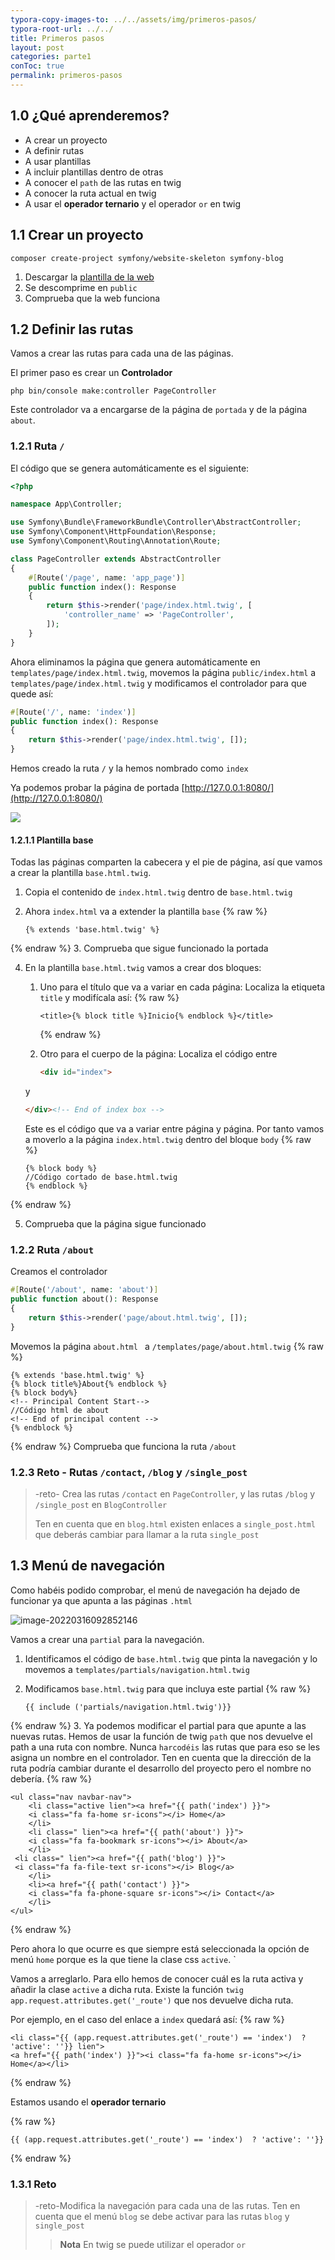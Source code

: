 ```yaml
---
typora-copy-images-to: ../../assets/img/primeros-pasos/
typora-root-url: ../../
title: Primeros pasos
layout: post
categories: parte1
conToc: true
permalink: primeros-pasos
---
```


## 1.0 ¿Qué aprenderemos?

* A crear un proyecto
* A definir rutas
* A usar plantillas
* A incluir plantillas dentro de otras
* A conocer el `path` de las rutas en twig
* A conocer la ruta actual en twig
* A usar el **operador ternario** y el operador `or` en twig

## 1.1 Crear un proyecto

```
composer create-project symfony/website-skeleton symfony-blog
```

1. Descargar la [plantilla de la web](/symfony-blog-teoria/assets/photo-master.zip)
2. Se descomprime en `public` 
3. Comprueba que la web funciona

## 1.2 Definir las rutas

Vamos a crear las rutas para cada una de las páginas.

El primer paso es crear un **Controlador**

```
php bin/console make:controller PageController
```

Este controlador va a encargarse de la página de `portada` y de la página `about`. 

### 1.2.1 Ruta `/`

El código que se genera automáticamente es el siguiente:

```php
<?php

namespace App\Controller;

use Symfony\Bundle\FrameworkBundle\Controller\AbstractController;
use Symfony\Component\HttpFoundation\Response;
use Symfony\Component\Routing\Annotation\Route;

class PageController extends AbstractController
{
    #[Route('/page', name: 'app_page')]
    public function index(): Response
    {
        return $this->render('page/index.html.twig', [
            'controller_name' => 'PageController',
        ]);
    }
}

```

Ahora eliminamos la página que genera automáticamente en `templates/page/index.html.twig`, movemos la página `public/index.html` a `templates/page/index.html.twig` y modificamos el controlador para que quede así:

```php
#[Route('/', name: 'index')]
public function index(): Response
{
	return $this->render('page/index.html.twig', []);
}
```

Hemos creado la ruta `/` y la hemos nombrado como `index`

Ya podemos probar la página de portada [http://127.0.0.1:8080/](http://127.0.0.1:8080/)

![](/symfony-blog-teoria/assets/img/primeros-pasos/image-20220316084436890.png)

#### 1.2.1.1 Plantilla base

Todas las páginas comparten la cabecera y el pie de página, así que vamos a crear la plantilla `base.html.twig`.

1. Copia el contenido de `index.html.twig` dentro de `base.html.twig`

2. Ahora `index.html` va a extender la plantilla `base`
{% raw %}
   ```twig
   {% extends 'base.html.twig' %}
   ```
{% endraw %}
3. Comprueba que sigue funcionado la portada

4. En la plantilla `base.html.twig` vamos a crear dos bloques:

   1. Uno para el título que va a variar en cada página:
      Localiza la etiqueta `title` y modifícala así:
   {% raw %}
      
      ```twig
      <title>{% block title %}Inicio{% endblock %}</title>
      ```
      {% endraw %}
   2. Otro para el cuerpo de la página:
   Localiza el código entre
   
      ```html
      <div id="index">
      ```
   y 
      ```html
      </div><!-- End of index box -->
      ```
   Este es el código que va a variar entre página y página. Por tanto vamos a moverlo a la página `index.html.twig` dentro del bloque `body`
{% raw %}
   
      ```twig
      {% block body %}
      //Código cortado de base.html.twig
      {% endblock %}
      ```
{% endraw %}

5. Comprueba que la página sigue funcionado

### 1.2.2 Ruta `/about` 

Creamos el controlador 

```php
#[Route('/about', name: 'about')]
public function about(): Response
{
    return $this->render('page/about.html.twig', []);
}
```

Movemos la página `about.html ` a `/templates/page/about.html.twig`
{% raw %}

```twig
{% extends 'base.html.twig' %}
{% block title%}About{% endblock %}
{% block body%}
<!-- Principal Content Start-->
//Código html de about
<!-- End of principal content -->
{% endblock %}
```

{% endraw %}
Comprueba que funciona la ruta `/about`

### 1.2.3 Reto - Rutas `/contact`, `/blog` y `/single_post`

> -reto- Crea las rutas `/contact` en `PageController`, y las rutas  `/blog` y `/single_post` en `BlogController`
>
> Ten en cuenta que en `blog.html` existen enlaces a `single_post.html` que deberás cambiar para llamar a la ruta `single_post`

## 1.3 Menú de navegación

Como habéis podido comprobar, el menú de navegación ha dejado de funcionar ya que apunta a las páginas `.html`

![image-20220316092852146](/symfony-blog-teoria/assets/img/primeros-pasos/image-20220316092852146.png)

Vamos a crear una `partial` para la navegación. 

1. Identificamos el código de `base.html.twig` que pinta la navegación y lo movemos a `templates/partials/navigation.html.twig`

2. Modificamos `base.html.twig` para que incluya este partial
{% raw %}
   
   ```twig
   {{ include ('partials/navigation.html.twig')}}
   ```
{% endraw %}
3. Ya podemos modificar el partial para que apunte a las nuevas rutas. Hemos de usar la función de twig `path` que nos devuelve el path a una ruta con nombre. Nunca `harcodéis` las rutas que para eso se les asigna un nombre en el controlador. Ten en cuenta que la dirección de la ruta podría cambiar durante el desarrollo del proyecto pero el nombre no debería.
{% raw %}
   
   ```twig
   <ul class="nav navbar-nav">
       <li class="active lien"><a href="{{ path('index') }}">
       <i class="fa fa-home sr-icons"></i> Home</a>
       </li>
       <li class=" lien"><a href="{{ path('about') }}">
       <i class="fa fa-bookmark sr-icons"></i> About</a>
       </li>
    <li class=" lien"><a href="{{ path('blog') }}">
    <i class="fa fa-file-text sr-icons"></i> Blog</a>
       </li>
       <li><a href="{{ path('contact') }}">
       <i class="fa fa-phone-square sr-icons"></i> Contact</a>
       </li>
   </ul>
   ```
   {% endraw %}
   
   Pero ahora lo que ocurre es que siempre está seleccionada la opción de menú `home` porque es la que tiene la clase css `active`. `


Vamos a arreglarlo. Para ello hemos de conocer cuál es la ruta activa y añadir la clase `active` a dicha ruta. Existe la función `twig` `app.request.attributes.get('_route')` que nos devuelve dicha ruta. 

Por ejemplo, en el caso del enlace a `index` quedará así:
{% raw %}

   ```twig
<li class="{{ (app.request.attributes.get('_route') == 'index')  ? 'active': ''}} lien">
<a href="{{ path('index') }}"><i class="fa fa-home sr-icons"></i> Home</a></li>
   ```

{% endraw %} 

Estamos usando el **operador ternario** 

{% raw %}

```twig
{{ (app.request.attributes.get('_route') == 'index')  ? 'active': ''}}
```

{% endraw %}

### 1.3.1 Reto 

>-reto-Modifica la navegación para cada una de las rutas. Ten en cuenta que el menú `blog` se debe activar para las rutas `blog` y `single_post`
>
>> **Nota** En twig se puede utilizar el operador `or`
